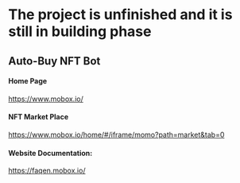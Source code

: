 # The project is unfinished and it is still in building phase


## Auto-Buy NFT Bot


#### Home Page
https://www.mobox.io/


#### NFT Market Place
https://www.mobox.io/home/#/iframe/momo?path=market&tab=0


#### Website Documentation:
https://faqen.mobox.io/
